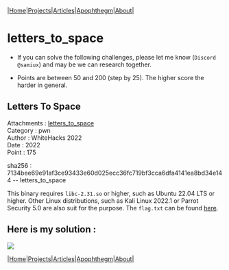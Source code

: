 |[Home](/README.md)|[Projects](/projects.md)|[Articles](/articles.md)|[Apophthegm](/apophthegm.md)|[About](/about.md)|

# letters_to_space

- If you can solve the following challenges, please let me know (```Discord @samiux```) and may be we can research together.

- Points are between 50 and 200 (step by 25). The higher score the harder in general.

## Letters To Space

Attachments : [letters_to_space](https://github.com/samiux/CTF/raw/main/pwn/letters_to_space/letters_to_space)  
Category    : pwn  
Author      : WhiteHacks 2022  
Date        : 2022  
Point       : 175   

sha256      : 7134bee69e91af3ce93433e60d025ecc36fc719bf3cca6dfa4141ea8bd34e144 -- letters_to_space

This binary requires ```libc-2.31.so``` or higher, such as Ubuntu 22.04 LTS or higher.  Other Linux distributions, such as Kali Linux 2022.1 or Parrot Security 5.0 are also suit for the purpose.  The ```flag.txt``` can be found [here](https://github.com/samiux/CTF/raw/main/pwn/letters_to_space/flag.txt).

## Here is my solution :

[![](https://img.youtube.com/vi/c3JNujQSTio/0.jpg)](https://www.youtube.com/watch?v=c3JNujQSTio "letters_to_space solution")   

|[Home](/README.md)|[Projects](/projects.md)|[Articles](/articles.md)|[Apophthegm](/apophthegm.md)|[About](/about.md)|
